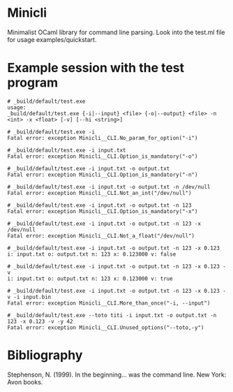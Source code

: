 # Minicli

Minimalist OCaml library for command line parsing.
Look into the test.ml file for usage examples/quickstart.

# Example session with the test program

    # _build/default/test.exe
    usage:
    _build/default/test.exe {-i|--input} <file> {-o|--output} <file> -n <int> -x <float> [-v] [--hi <string>]

    # _build/default/test.exe -i
    Fatal error: exception Minicli__CLI.No_param_for_option("-i")

    # _build/default/test.exe -i input.txt
    Fatal error: exception Minicli__CLI.Option_is_mandatory("-o")

    # _build/default/test.exe -i input.txt -o output.txt
    Fatal error: exception Minicli__CLI.Option_is_mandatory("-n")

    # _build/default/test.exe -i input.txt -o output.txt -n /dev/null
    Fatal error: exception Minicli__CLI.Not_an_int("/dev/null")

    # _build/default/test.exe -i input.txt -o output.txt -n 123
    Fatal error: exception Minicli__CLI.Option_is_mandatory("-x")

    # _build/default/test.exe -i input.txt -o output.txt -n 123 -x /dev/null
    Fatal error: exception Minicli__CLI.Not_a_float("/dev/null")

    # _build/default/test.exe -i input.txt -o output.txt -n 123 -x 0.123
    i: input.txt o: output.txt n: 123 x: 0.123000 v: false

    # _build/default/test.exe -i input.txt -o output.txt -n 123 -x 0.123 -v
    i: input.txt o: output.txt n: 123 x: 0.123000 v: true

    # _build/default/test.exe -i input.txt -o output.txt -n 123 -x 0.123 -v -i input.bin
    Fatal error: exception Minicli__CLI.More_than_once("-i, --input")

    # _build/default/test.exe --toto titi -i input.txt -o output.txt -n 123 -x 0.123 -v -y 42
    Fatal error: exception Minicli__CLI.Unused_options("--toto,-y")

# Bibliography

Stephenson, N. (1999). In the beginning... was the command line. New York: Avon books.
